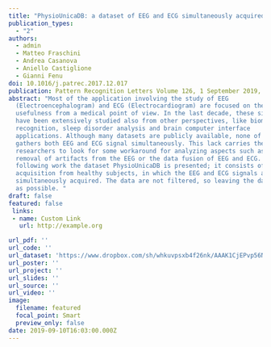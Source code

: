 ```yaml
---
title: "PhysioUnicaDB: a dataset of EEG and ECG simultaneously acquired"
publication_types:
  - "2"
authors:
  - admin
  - Matteo Fraschini
  - Andrea Casanova
  - Aniello Castiglione
  - Gianni Fenu
doi: 10.1016/j.patrec.2017.12.017
publication: Pattern Recognition Letters Volume 126, 1 September 2019, Pages 119-122
abstract: "Most of the application involving the study of EEG
  (Electroencephalogram) and ECG (Electrocardiogram) are focused on their
  usefulness from a medical point of view. In the last decade, these signals
  have been extensively studied also from other perspectives, like biometric
  recognition, sleep disorder analysis and brain computer interface
  applications. Although many datasets are publicly available, none of them
  gathers both EEG and ECG signal simultaneously. This lack carries the
  researchers to look for some workaround for analyzing aspects such as the
  removal of artifacts from the EEG or the data fusion of EEG and ECG. In the
  following work the dataset PhysioUnicaDB is presented; it consists of 22
  acquisition from healthy subjects, in which the EEG and ECG signals are
  simultaneously acquired. The data are not filtered, so leaving the data as raw
  as possible. "
draft: false
featured: false
 links:
 - name: Custom Link
   url: http://example.org

url_pdf: ''
url_code: ''
url_dataset: 'https://www.dropbox.com/sh/whkuvpsxb4f26nk/AAAK1CjEPvp56NJ-SqV9-yEJa?dl=0'
url_poster: ''
url_project: ''
url_slides: ''
url_source: ''
url_video: ''
image:
  filename: featured
  focal_point: Smart
  preview_only: false
date: 2019-09-10T16:03:00.000Z
---
```

